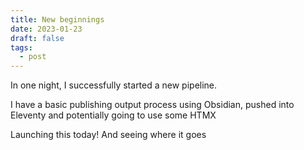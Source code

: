 ```yaml
---
title: New beginnings
date: 2023-01-23
draft: false
tags: 
  - post
---
```


In one night, I successfully started a new pipeline.

I have a basic publishing output process using Obsidian, pushed into Eleventy and potentially going to use some HTMX

Launching this today! And seeing where it goes


